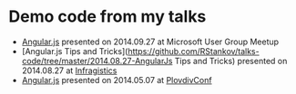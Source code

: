 Demo code from my talks
=================================

* [Angular.js](https://github.com/RStankov/talks-code/tree/master/2014.09.27-AngularJs) presented on 2014.09.27 at Microsoft User Group Meetup
* [Angular.js Tips and Tricks](https://github.com/RStankov/talks-code/tree/master/2014.08.27-AngularJs Tips and Tricks) presented on 2014.08.27 at [Infragistics](http://www.infragistics.com/)
* [Angular.js](https://github.com/RStankov/talks-code/tree/master/2014.05.07-AngularJs) presented on 2014.05.07 at [PlovdivConf](http://plovdivconf.com/)

